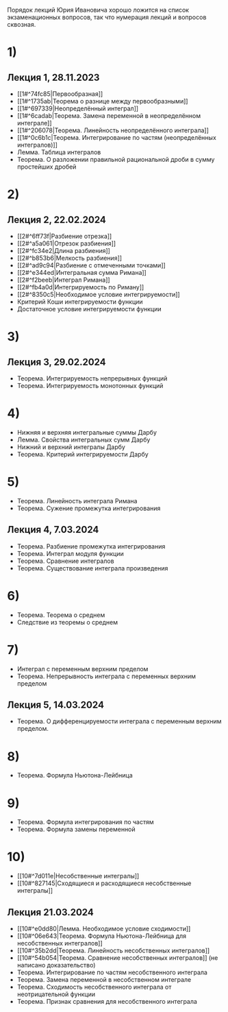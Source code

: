 Порядок лекций Юрия Ивановича хорошо ложится на список экзаменационных вопросов, так что нумерация лекций и вопросов сквозная.
# 1)
## Лекция 1, 28.11.2023
- [[1#^74fc85|Первообразная]]
- [[1#^1735ab|Теорема о разнице между первообразными]]
- [[1#^697339|Неопределённый интеграл]]
- [[1#^6cadab|Теорема. Замена переменной в неопределённом интеграле]]
- [[1#^206078|Теорема. Линейность неопределённого интеграла]]
- [[1#^0c6b1c|Теорема. Интегрирование по частям (неопределённых интегралов)]]
- Лемма. Таблица интегралов
- Теорема. О разложении правильной рациональной дроби в сумму простейших дробей

# 2)
## Лекция 2, 22.02.2024
- [[2#^6ff73f|Разбиение отрезка]]
- [[2#^a5a061|Отрезок разбиения]]
- [[2#^fc34e2|Длина разбиения]]
- [[2#^b853b6|Мелкость разбиения]]
- [[2#^ad9c94|Разбиение с отмеченными точками]]
- [[2#^e344ed|Интегральная сумма Римана]]
- [[2#^f2beeb|Интеграл Римана]]
- [[2#^fb4a0d|Интегрируемость по Риману]]
- [[2#^8350c5|Необходимое условие интегрируемости]]
- Критерий Коши интегрируемости функции
- Достаточное условие интегрируемости функции

# 3)
## Лекция 3, 29.02.2024
- Теорема. Интегрируемость непрерывных функций
- Теорема. Интегрируемость монотонных функций

# 4)
- Нижняя и верхняя интегральные суммы Дарбу
- Лемма. Свойства интегральных сумм Дарбу
- Нижний и верхний интегралы Дарбу
- Теорема. Критерий интегрируемости Дарбу

# 5)
- Теорема. Линейность интеграла Римана
- Теорема. Сужение промежутка интегрирования
## Лекция 4, 7.03.2024
- Теорема. Разбиение промежутка интегрирования
- Теорема. Интеграл модуля функции
- Теорема. Сравнение интегралов
- Теорема. Существование интеграла произведения
# 6)
- Теорема. Теорема о среднем
- Следствие из теоремы о среднем

# 7)
- Интеграл с переменным верхним пределом
- Теорема. Непрерывность интеграла с переменных верхним пределом
## Лекция 5, 14.03.2024
- Теорема. О дифференцируемости интеграла с переменным верхним пределом.
# 8)
- Теорема. Формула Ньютона-Лейбница

# 9)
- Теорема. Формула интегрирования по частям
- Теорема. Формула замены переменной

# 10)
- [[10#^7d011e|Несобственные интегралы]]
- [[10#^827145|Сходящиеся и расходящиеся несобственные интегралы]]
## Лекция 21.03.2024
- [[10#^e0dd80|Лемма. Необходимое условие сходимости]]
- [[10#^06e643|Теорема. Формула Ньютона-Лейбница для несобственных интегралов]]
- [[10#^35b2dd|Теорема. Линейность несобственных интегралов]]
- [[10#^54b054|Теорема. Сравнение несобственных интегралов]] (не написано доказательство)
- Теорема. Интегрирование по частям несобственного интеграла
- Теорема. Замена переменной в несобственном интеграле
- Теорема. Сходимость несобственного интеграла от неотрицательной функции
- Теорема. Признак сравнения для несобственного интеграла
